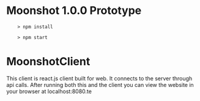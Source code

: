 # Moonshot 1.0.0 Prototype


```
	> npm install

	> npm start
```
# MoonshotClient

This client is react.js client built for web. It connects to the server through api calls. After running both this and the client you can view the website in your browser at localhost:8080.te
